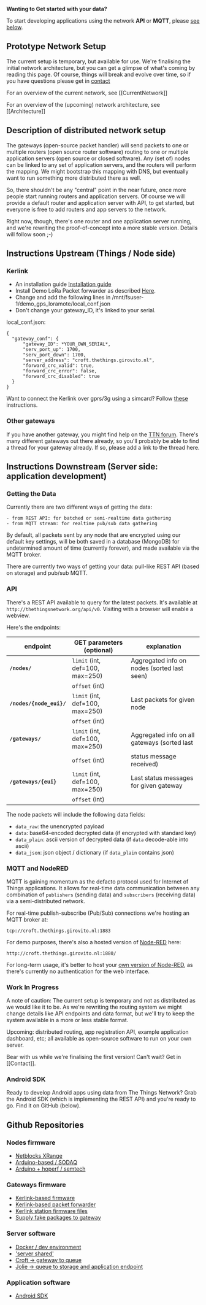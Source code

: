 **Wanting to Get started with your data?**

To start developing applications using the network **API** or **MQTT**,
please [see below](#getting-the-data).

## Prototype Network Setup

The current setup is temporary, but available for use.
We're finalising the initial network architecture, but
you can get a glimpse of what's coming by reading this page.
Of course, things will break and evolve over time, so
if you have questions please get in [contact](Contact)

For an overview of the current network, see
[[CurrentNetwork]]

For an overview of the (upcoming) network architecture, see
[[Architecture]]

## Description of distributed network setup
The gateways (open-source packet handler) will send packets to one or multiple routers (open source router software) routing to one or multiple application servers (open source or closed software). Any (set of) nodes can be linked to any set of application servers, and the routers will perform the mapping. We might bootstrap this mapping with DNS, but eventually want to run something more distributed there as well.

So, there shouldn't be any "central" point in the near future, once more people start running routers and application servers. Of course we will provide a default router and application server with API, to get started, but everyone is free to add routers and app servers to the network.

Right now, though, there's one router and one application server running, and we're rewriting the proof-of-concept into a more stable version. Details will follow soon ;-)


## Instructions Upstream (Things / Node side)
### Kerlink
* An installation guide [Installation guide](../Installing-your-Kerlink)
* Install Demo LoRa Packet forwarder as described [Here](http://wikikerlink.fr/lora-station/doku.php?id=wiki:semtech#demo_lora_packet_forwarderready-to-use_package).
* Change and add the following lines in /mnt/fsuser-1/demo_gps_loramote/local_conf.json
* Don't change your gateway_ID, it's linked to your serial.

local_conf.json:

	{
	  "gateway_conf": {
	      "gateway_ID": *YOUR_OWN_SERIAL*,
		  "serv_port_up": 1700,
		  "serv_port_down": 1700,
		  "server_address": "croft.thethings.girovito.nl",
		  "forward_crc_valid": true,
		  "forward_crc_error": false,
		  "forward_crc_disabled": true
	  }
	}

Want to connect the Kerlink over gprs/3g using a simcard? Follow [these](gateways/kerlink/mobile-connection) instructions.

### Other gateways
If you have another gateway, you might find help on the [TTN forum](http://forum.thethingsnetwork.org/).
There's many different gateways out there already, so you'll probably be able to
find a thread for your gateway already. If so, please add a link to the thread here.


## Instructions Downstream (Server side: application development)

### Getting the Data
Currently there are two different ways of getting the data:

    - from REST API: for batched or semi-realtime data gathering
    - from MQTT stream: for realtime pub/sub data gathering

By default, all packets sent by any node that are encrypted using our default
key settings, will be both saved in a database (MongoDB) for undetermined amount
of time (currently forever), and made available via the MQTT broker.

There are currently two ways of getting your data: pull-like REST API (based on storage) and pub/sub MQTT.

### API
There's a REST API available to query for the latest packets.
It's available at `http://thethingsnetwork.org/api/v0`. Visiting
with a browser will enable a webview.

Here's the endpoints:

| endpoint                       | GET parameters (optional)               | explanation                                  |
| ------------------------------ | --------------------------------------- | -------------------------------------------- |
| **`/nodes/`**                  | `limit` (int, def=100, max=250)         | Aggregated info on nodes (sorted last seen)  |
|                                | `offset` (int)                          |                                              |
| **`/nodes/{node_eui}/`**       | `limit` (int, def=100, max=250)         | Last packets for given node                  |
|                                | `offset` (int)                          |                                              |
| **`/gateways/`**               | `limit` (int, def=100, max=250)         | Aggregated info on all gateways (sorted last |
|                                | `offset` (int)                          | status message received)                     |
| **`/gateways/{eui}`**          | `limit` (int, def=100, max=250)         | Last status messages for given gateway       |
|                                | `offset` (int)                          |                                              |

The node packets will include the following data fields:

  * `data_raw`: the unencrypted payload
  * `data`: base64-encoded decrypted data (if encrypted with standard key)
  * `data_plain`: ascii version of decrypted data (if `data` decode-able into ascii)
  * `data_json`: json object / dictionary (if `data_plain` contains json)


### MQTT and NodeRED
MQTT is gaining momentum as the defacto protocol used for Internet of Things
applications. It allows for real-time data communication between any combination
of `publishers` (sending data) and `subscribers` (receiving data) via a semi-distributed
network.

For real-time publish-subscribe (Pub/Sub) connections we're hosting an MQTT broker at:

    tcp://croft.thethings.girovito.nl:1883
    
    
For demo purposes, there's also a hosted version of [Node-RED](http://nodered.org/) here:

    http://croft.thethings.girovito.nl:1880/

For long-term usage, it's better to host your [own version of Node-RED](http://nodered.org/docs/), as there's currently no authentication for the web interface.
    

### Work In Progress
A note of caution:
The current setup is temporary and not as distributed as we would like it to be.
As we're rewriting the routing system we might change details like API endpoints
and data format, but we'll try to keep the system available in a more or less
stable format.

Upcoming: distributed routing, app registration API, example application dashboard, etc; all available as open-source
software to run on your own server.

Bear with us while we're finalising the first version! Can't wait? Get in [[Contact]].


### Android SDK

Ready to develop Android apps using data from The Things Network?
Grab the Android SDK (which is implementing the REST API) and you're ready to
go. Find it on GitHub (below).


## Github Repositories

### Nodes firmware
* [Netblocks XRange](https://github.com/TheThingsNetwork/XRange)
* [Arduino-based / SODAQ](https://github.com/TheThingsNetwork/loraduino)
* [Arduino + hoperf / semtech](https://github.com/tftelkamp/arduino-lmic-v1.5)

### Gateways firmware
* [Kerlink-based firmware](https://github.com/TheThingsNetwork/lora_gateway)
* [Kerlink-based packet forwarder](https://github.com/TheThingsNetwork/packet_forwarder)
* [Kerlink station firmware files](https://github.com/TheThingsNetwork/kerlink-station-firmware)
* [Supply fake packages to gateway](https://github.com/TheThingsNetwork/ghost_node)

### Server software
* [Docker / dev environment](https://github.com/TheThingsNetwork/server-devenv)
* ['server shared'](https://github.com/TheThingsNetwork/server-shared)
* [Croft -> gateway to queue](https://github.com/TheThingsNetwork/croft)
* [Jolie -> queue to storage and application endpoint](https://github.com/TheThingsNetwork/jolie)

### Application software
* [Android SDK](https://github.com/TheThingsNetwork/android-sdk)
